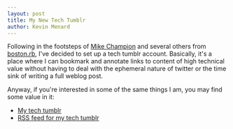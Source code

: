 ```yaml
---
layout: post
title: My New Tech Tumblr
author: Kevin Menard
---
```


Following in the footsteps of [Mike Champion](http://tumblr.graysky.org/) and several others from [boston.rb](http://bostonrb.org), I've decided to set up a tech tumblr account.  Basically, it's a place where I can bookmark and annotate links to content of high technical value without having to deal with the ephemeral nature of twitter or the time sink of writing a full weblog post.

Anyway, if you're interested in some of the same things I am, you may find some value in it:

- [My tech tumblr](http://tumblr.nirvdrum.com/)
- [RSS feed for my tech tumblr](http://tumblr.nirvdrum.com/rss)